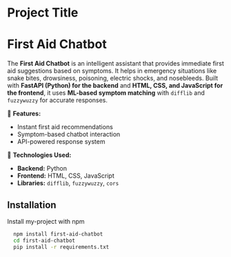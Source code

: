 
# Project Title

# First Aid Chatbot  

The **First Aid Chatbot** is an intelligent assistant that provides immediate first aid suggestions based on symptoms. It helps in emergency situations like snake bites, drowsiness, poisoning, electric shocks, and nosebleeds. Built with **FastAPI (Python) for the backend** and **HTML, CSS, and JavaScript for the frontend**, it uses **ML-based symptom matching** with `difflib` and `fuzzywuzzy` for accurate responses.  

🔹 **Features:**  
- Instant first aid recommendations  
- Symptom-based chatbot interaction  
- API-powered response system  

🚀 **Technologies Used:**  
- **Backend:** Python  
- **Frontend:** HTML, CSS, JavaScript  
- **Libraries:** `difflib`, `fuzzywuzzy`, `cors`  



## Installation

Install my-project with npm

```bash
  npm install first-aid-chatbot
  cd first-aid-chatbot
  pip install -r requirements.txt
```
    